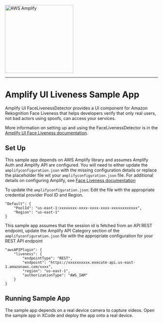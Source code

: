 <img src="https://s3.amazonaws.com/aws-mobile-hub-images/aws-amplify-logo.png" alt="AWS Amplify" width="225">

---

# Amplify UI Liveness Sample App

Amplify UI FaceLivenessDetector provides a UI component for Amazon Rekognition Face Liveness that helps developers verify that only real users, not bad actors using spoofs, can access your services.

More information on setting up and using the FaceLivenessDetector is in the [Amplify UI Face Liveness documentation](https://ui.docs.amplify.aws/swift/connected-components/liveness).

## Set Up

This sample app depends on AWS Amplify library and assumes Amplify Auth and Amplify API are configured.  You will need to either update the `amplifyconfiguration.json` with the missing configuration details or replace the placeholder file wit your `amplifyconfiguration.json` file.  For additional details on configuring Amplify, see [Face Liveness documentation](https://ui.docs.amplify.aws/swift/connected-components/liveness#step-1-configure-amplify)

To update the `amplifyconfiguration.json`:
Edit the file with the appropriate credential provider Pool ID and Region.
```
"Default": {
    "PoolId": "us-east-1:xxxxxxxx-xxxx-xxxx-xxxx-xxxxxxxxxxxx",
    "Region": "us-east-1"
}
```

This sample app assumes that the session id is fetched from an API REST endpoint, update the Amplify API Category section of the `amplifyconfiguration.json` file with the appropriate configuration for your REST API endpoint
```
"awsAPIPlugin": {
    "liveness": {
        "endpointType": "REST",
        "endpoint": "https://xxxxxxxxxx.execute-api.us-east-1.amazonaws.com/xxxx",
        "region": "us-east-1",
        "authorizationType": "AWS_IAM"
    }
}
```

## Running Sample App
The sample app depends on a real device camera to capture videos.  Open the sample app in XCode and deploy the app onto a real device.

